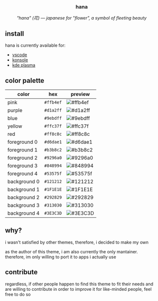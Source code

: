 <div align="center">
    <!-- <img src="icon.svg" alt="hana icon" height="80" width="80" /> -->
    <h3>
        hana
    </h3>
    <em>
        "hana" (花) — japanese for "flower", a symbol of fleeting beauty
    </em>
</div>

## install

hana is currently available for:

- [vscode](vscode)
- [konsole](konsole)
- [kde plasma](kde)

## color palette

| color        | hex       | preview                                                   |
| ------------ | --------- | --------------------------------------------------------- |
| pink         | `#ffb4ef` | ![#ffb4ef](https://singlecolorimage.com/get/ffb4ef/80x30) |
| purple       | `#d1a2ff` | ![#d1a2ff](https://singlecolorimage.com/get/d1a2ff/80x30) |
| blue         | `#9ebdff` | ![#9ebdff](https://singlecolorimage.com/get/9ebdff/80x30) |
| yellow       | `#ffc37f` | ![#ffc37f](https://singlecolorimage.com/get/ffc37f/80x30) |
| red          | `#ff8c8c` | ![#ff8c8c](https://singlecolorimage.com/get/ff8c8c/80x30) |
| foreground 0 | `#d6dae1` | ![#d6dae1](https://singlecolorimage.com/get/d6dae1/80x30) |
| foreground 1 | `#b3b8c2` | ![#b3b8c2](https://singlecolorimage.com/get/b3b8c2/80x30) |
| foreground 2 | `#9296a0` | ![#9296a0](https://singlecolorimage.com/get/9296a0/80x30) |
| foreground 3 | `#848994` | ![#848994](https://singlecolorimage.com/get/848994/80x30) |
| foreground 4 | `#53575f` | ![#53575f](https://singlecolorimage.com/get/53575f/80x30) |
| background 0 | `#121212` | ![#121212](https://singlecolorimage.com/get/121212/80x30) |
| background 1 | `#1F1E1E` | ![#1F1E1E](https://singlecolorimage.com/get/1F1E1E/80x30) |
| background 2 | `#292829` | ![#292829](https://singlecolorimage.com/get/292829/80x30) |
| background 3 | `#313030` | ![#313030](https://singlecolorimage.com/get/313030/80x30) |
| background 4 | `#3E3C3D` | ![#3E3C3D](https://singlecolorimage.com/get/3E3C3D/80x30) |


## why?

i wasn't satisfied by other themes, therefore, i decided to make my own

as the author of this theme, i am also currently the only mantainer. therefore,
im only willing to port it to apps i actually use

## contribute

regardless, if other people happen to find this theme to fit their needs and are
willing to contribute in order to improve it for like-minded people, feel free
to do so